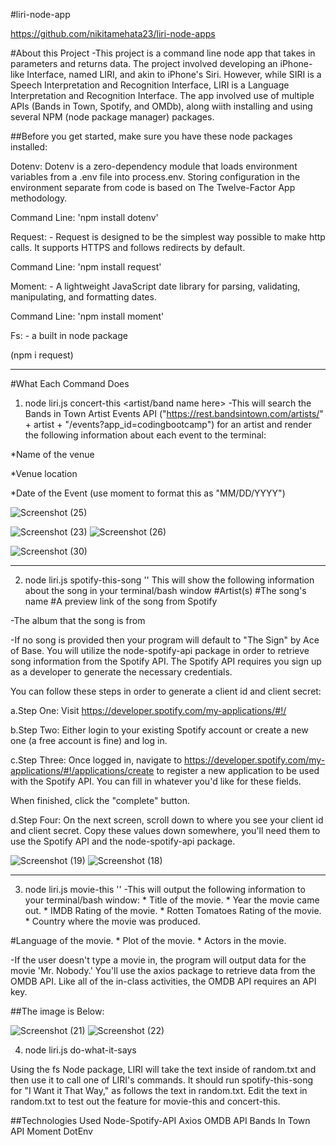 #liri-node-app

https://github.com/nikitamehata23/liri-node-apps

#About this Project
-This project is a command line node app that takes in parameters and returns data. The project involved developing an iPhone-like Interface, named LIRI, and akin to iPhone's Siri. However, while SIRI is a Speech Interpretation and Recognition Interface, LIRI is a Language Interpretation and Recognition Interface. The app involved use of multiple APIs (Bands in Town, Spotify, and OMDb), along wiith installing and using several NPM (node package manager) packages.

##Before you get started, make sure you have these node packages installed:

Dotenv: Dotenv is a zero-dependency module that loads environment variables from a .env file into process.env. Storing configuration in the environment separate from code is based on The Twelve-Factor App methodology.

Command Line: 'npm install dotenv'

Request: - Request is designed to be the simplest way possible to make http calls. It supports HTTPS and follows redirects by default.

Command Line: 'npm install request'

Moment: - A lightweight JavaScript date library for parsing, validating, manipulating, and formatting dates.

Command Line: 'npm install moment'

Fs: - a built in node package

(npm i request)

*************************************************************************************************************************************
#What Each Command Does
1. node liri.js concert-this <artist/band name here>
-This will search the Bands in Town Artist Events API ("https://rest.bandsintown.com/artists/" + artist + "/events?app_id=codingbootcamp") for an artist and render the following information about each event to the terminal:

*Name of the venue

*Venue location

*Date of the Event (use moment to format this as "MM/DD/YYYY")

![Screenshot (25)](https://user-images.githubusercontent.com/50224446/60144460-0531b180-9788-11e9-90f0-e4e87cb29db8.png)

![Screenshot (23)](https://user-images.githubusercontent.com/50224446/60144464-09f66580-9788-11e9-83d1-dcb6b6025c10.png)
![Screenshot (26)](https://user-images.githubusercontent.com/50224446/60144468-111d7380-9788-11e9-8afe-1f9cdf025f15.png)

![Screenshot (30)](https://user-images.githubusercontent.com/50224446/60144377-bf74e900-9787-11e9-983f-e9702ebe7dd6.png)

***********************************************************************************************************************************
2. node liri.js spotify-this-song ''
This will show the following information about the song in your terminal/bash window
#Artist(s)
#The song's name
#A preview link of the song from Spotify

-The album that the song is from

-If no song is provided then your program will default to "The Sign" by Ace of Base. You will utilize the node-spotify-api package in order to retrieve song information from the Spotify API. The Spotify API requires you sign up as a developer to generate the necessary credentials.

You can follow these steps in order to generate a client id and client secret:

a.Step One: Visit https://developer.spotify.com/my-applications/#!/

b.Step Two: Either login to your existing Spotify account or create a new one (a free account is fine) and log in.

c.Step Three: Once logged in, navigate to https://developer.spotify.com/my-applications/#!/applications/create to register a new application to be used with the Spotify API. You can fill in whatever you'd like for these fields.

 When finished, click the "complete" button.

d.Step Four: On the next screen, scroll down to where you see your client id and client secret. Copy these values down somewhere, you'll need them to use the Spotify API and the node-spotify-api package.

![Screenshot (19)](https://user-images.githubusercontent.com/50224446/60144731-2d6de000-9789-11e9-8d94-3f1883b6ec90.png)
![Screenshot (18)](https://user-images.githubusercontent.com/50224446/60144737-2f37a380-9789-11e9-81ed-5ab0cf1fcb9f.png)

***********************************************************************************************************************************
3. node liri.js movie-this ''
-This will output the following information to your terminal/bash window: * Title of the movie. * Year the movie came out. * IMDB Rating of the movie. * Rotten Tomatoes Rating of the movie. * Country where the movie was produced.

#Language of the movie. * Plot of the movie. * Actors in the movie.

-If the user doesn't type a movie in, the program will output data for the movie 'Mr. Nobody.' You'll use the axios package to retrieve data from the OMDB API. Like all of the in-class activities, the OMDB API requires an API key.

##The image is Below:

![Screenshot (21)](https://user-images.githubusercontent.com/50224446/60143893-08c43900-9786-11e9-882f-cde72aa35517.png)
![Screenshot (22)](https://user-images.githubusercontent.com/50224446/60144203-28a82c80-9787-11e9-970a-628512302057.png)

4. node liri.js do-what-it-says

Using the fs Node package, LIRI will take the text inside of random.txt and then use it to call one of LIRI's commands. It should run spotify-this-song for "I Want it That Way," as follows the text in random.txt. Edit the text in random.txt to test out the feature for movie-this and concert-this.


##Technologies Used
Node-Spotify-API
Axios
OMDB API
Bands In Town API
Moment
DotEnv
